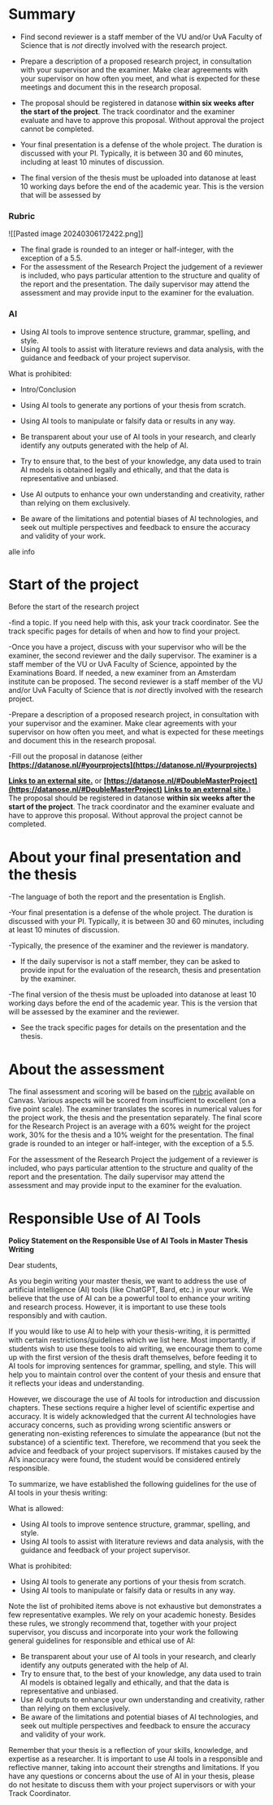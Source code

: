# Summary
- Find second reviewer is a staff member of the VU and/or UvA Faculty of Science that is _not_ directly involved with the research project.

- Prepare a description of a proposed research project, in consultation with your supervisor and the examiner. Make clear agreements with your supervisor on how often you meet, and what is expected for these meetings and document this in the research proposal.
- The proposal should be registered in datanose **within six weeks after the start of the project**. The track coordinator and the examiner evaluate and have to approve this proposal. Without approval the project cannot be completed.

- Your final presentation is a defense of the whole project. The duration is discussed with your PI. Typically, it is between 30 and 60 minutes, including at least 10 minutes of discussion.

- The final version of the thesis must be uploaded into datanose at least 10 working days before the end of the academic year. This is the version that will be assessed by 
### Rubric
![[Pasted image 20240306172422.png]]
- The final grade is rounded to an integer or half-integer, with the exception of a 5.5.
- For the assessment of the Research Project the judgement of a reviewer is included, who pays particular attention to the structure and quality of the report and the presentation. The daily supervisor may attend the assessment and may provide input to the examiner for the evaluation.

### AI
- Using AI tools to improve sentence structure, grammar, spelling, and style.
- Using AI tools to assist with literature reviews and data analysis, with the guidance and feedback of your project supervisor.

What is prohibited:
- Intro/Conclusion
- Using AI tools to generate any portions of your thesis from scratch.
- Using AI tools to manipulate or falsify data or results in any way.

- Be transparent about your use of AI tools in your research, and clearly identify any outputs generated with the help of AI.
- Try to ensure that, to the best of your knowledge, any data used to train AI models is obtained legally and ethically, and that the data is representative and unbiased.
- Use AI outputs to enhance your own understanding and creativity, rather than relying on them exclusively.
- Be aware of the limitations and potential biases of AI technologies, and seek out multiple perspectives and feedback to ensure the accuracy and validity of your work.


alle info
# Start of the project

Before the start of the research project

-find a topic. If you need help with this, ask your track coordinator. See the track specific pages for details of when and how to find your project.

-Once you have a project, discuss with your supervisor who will be the examiner, the second reviewer and the daily supervisor. The examiner is a staff member of the VU or UvA Faculty of Science, appointed by the Examinations Board. If needed, a new examiner from an Amsterdam institute can be proposed. The second reviewer is a staff member of the VU and/or UvA Faculty of Science that is _not_ directly involved with the research project.

-Prepare a description of a proposed research project, in consultation with your supervisor and the examiner. Make clear agreements with your supervisor on how often you meet, and what is expected for these meetings and document this in the research proposal.

-Fill out the proposal in datanose (either **[https://datanose.nl/#yourprojects](https://datanose.nl/#yourprojects)**

**[Links to an external site.](https://datanose.nl/#yourprojects)** or **[https://datanose.nl/#DoubleMasterProject](https://datanose.nl/#DoubleMasterProject)** **[Links to an external site.](https://datanose.nl/#DoubleMasterProject)**) The proposal should be registered in datanose **within six weeks after the start of the project**. The track coordinator and the examiner evaluate and have to approve this proposal. Without approval the project cannot be completed.


# About your final presentation and the thesis

-The language of both the report and the presentation is English.

-Your final presentation is a defense of the whole project. The duration is discussed with your PI. Typically, it is between 30 and 60 minutes, including at least 10 minutes of discussion.

-Typically, the presence of the examiner and the reviewer is mandatory.

- If the daily supervisor is not a staff member, they can be asked to provide input for the evaluation of the research, thesis and presentation by the examiner.

-The final version of the thesis must be uploaded into datanose at least 10 working days before the end of the academic year. This is the version that will be assessed by the examiner and the reviewer.

- See the track specific pages for details on the presentation and the thesis.

# About the assessment

The final assessment and scoring will be based on the [rubric](https://canvas.uva.nl/courses/6070/pages/rubric "Rubric") available on Canvas. Various aspects will be scored from insufficient to excellent (on a five point scale). The examiner translates the scores in numerical values for the project work, the thesis and the presentation separately. The final score for the Research Project is an average with a 60% weight for the project work, 30% for the thesis and a 10% weight for the presentation. The final grade is rounded to an integer or half-integer, with the exception of a 5.5.

For the assessment of the Research Project the judgement of a reviewer is included, who pays particular attention to the structure and quality of the report and the presentation. The daily supervisor may attend the assessment and may provide input to the examiner for the evaluation.

# Responsible Use of AI Tools

**Policy Statement on the Responsible Use of AI Tools** **in Master Thesis Writing**

Dear students,

As you begin writing your master thesis, we want to address the use of artificial intelligence (AI) tools (like ChatGPT, Bard, etc.) in your work. We believe that the use of AI can be a powerful tool to enhance your writing and research process. However, it is important to use these tools responsibly and with caution.

If you would like to use AI to help with your thesis-writing, it is permitted with certain restrictions/guidelines which we list here. Most importantly, if students wish to use these tools to aid writing, we encourage them to come up with the first version of the thesis draft themselves, before feeding it to AI tools for improving sentences for grammar, spelling, and style. This will help you to maintain control over the content of your thesis and ensure that it reflects your ideas and understanding.

However, we discourage the use of AI tools for introduction and discussion chapters. These sections require a higher level of scientific expertise and accuracy. It is widely acknowledged that the current AI technologies have accuracy concerns, such as providing wrong scientific answers or generating non-existing references to simulate the appearance (but not the substance) of a scientific text. Therefore, we recommend that you seek the advice and feedback of your project supervisors. If mistakes caused by the AI’s inaccuracy were found, the student would be considered entirely responsible.

To summarize, we have established the following guidelines for the use of AI tools in your thesis writing:

What is allowed:

- Using AI tools to improve sentence structure, grammar, spelling, and style.
- Using AI tools to assist with literature reviews and data analysis, with the guidance and feedback of your project supervisor.

What is prohibited:

- Using AI tools to generate any portions of your thesis from scratch.
- Using AI tools to manipulate or falsify data or results in any way.

Note the list of prohibited items above is not exhaustive but demonstrates a few representative examples. We rely on your academic honesty. Besides these rules, we strongly recommend that, together with your project supervisor, you discuss and incorporate into your work the following general guidelines for responsible and ethical use of AI:

- Be transparent about your use of AI tools in your research, and clearly identify any outputs generated with the help of AI.
- Try to ensure that, to the best of your knowledge, any data used to train AI models is obtained legally and ethically, and that the data is representative and unbiased.
- Use AI outputs to enhance your own understanding and creativity, rather than relying on them exclusively.
- Be aware of the limitations and potential biases of AI technologies, and seek out multiple perspectives and feedback to ensure the accuracy and validity of your work.

Remember that your thesis is a reflection of your skills, knowledge, and expertise as a researcher. It is important to use AI tools in a responsible and reflective manner, taking into account their strengths and limitations. If you have any questions or concerns about the use of AI in your thesis, please do not hesitate to discuss them with your project supervisors or with your Track Coordinator.
